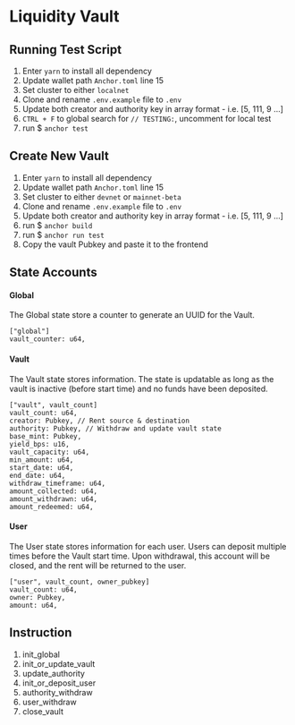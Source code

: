 # Liquidity Vault

## Running Test Script

1. Enter `yarn` to install all dependency
2. Update wallet path `Anchor.toml` line 15
3. Set cluster to either `localnet`
4. Clone and rename `.env.example` file to `.env`
5. Update both creator and authority key in array format - i.e. [5, 111, 9 ...]
6. `CTRL + F` to global search for `// TESTING:`, uncomment for local test
7. run $ `anchor test`

## Create New Vault

1. Enter `yarn` to install all dependency
2. Update wallet path `Anchor.toml` line 15
3. Set cluster to either `devnet` or `mainnet-beta`
4. Clone and rename `.env.example` file to `.env`
5. Update both creator and authority key in array format - i.e. [5, 111, 9 ...]
6. run $ `anchor build`
7. run $ `anchor run test`
8. Copy the vault Pubkey and paste it to the frontend

## State Accounts

#### Global

The Global state store a counter to generate an UUID for the Vault.

```
["global"]
vault_counter: u64,
```

#### Vault

The Vault state stores information. The state is updatable as long as the vault is inactive (before start time) and no funds have been deposited.

```
["vault", vault_count]
vault_count: u64,
creator: Pubkey, // Rent source & destination
authority: Pubkey, // Withdraw and update vault state
base_mint: Pubkey,
yield_bps: u16,
vault_capacity: u64,
min_amount: u64,
start_date: u64,
end_date: u64,
withdraw_timeframe: u64,
amount_collected: u64,
amount_withdrawn: u64,
amount_redeemed: u64,
```

#### User

The User state stores information for each user. Users can deposit multiple times before the Vault start time. Upon withdrawal, this account will be closed, and the rent will be returned to the user.

```
["user", vault_count, owner_pubkey]
vault_count: u64,
owner: Pubkey,
amount: u64,
```

## Instruction

1. init_global
2. init_or_update_vault
3. update_authority
4. init_or_deposit_user
5. authority_withdraw
6. user_withdraw
7. close_vault
